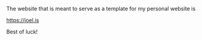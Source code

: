 The website that is meant to serve as a template for my personal website is 

https://joel.is

Best of luck!

